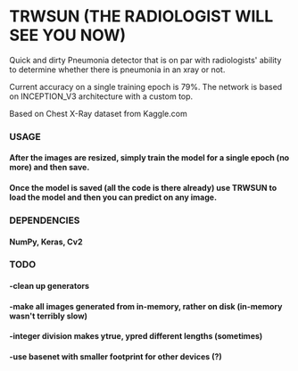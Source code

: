 # TRWSUN  (THE RADIOLOGIST WILL SEE YOU NOW)
Quick and dirty Pneumonia detector that is on par with radiologists' ability to determine whether there is pneumonia in an xray or not.

Current accuracy on a single training epoch is 79%.
The network is based on INCEPTION_V3 architecture with a custom top.

Based on Chest X-Ray dataset from Kaggle.com


### USAGE

#### After the images are resized, simply train the model for a single epoch (no more) and then save.
#### Once the model is saved (all the code is there already) use TRWSUN to load the model and then you can predict on any image.

### DEPENDENCIES

#### NumPy, Keras, Cv2

### TODO

#### -clean up generators 
#### -make all images generated from in-memory, rather on disk (in-memory wasn't terribly slow)
#### -integer division makes ytrue, ypred different lengths (sometimes) 
#### -use basenet with smaller footprint for other devices (?)
